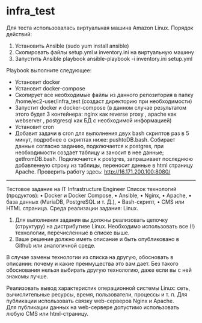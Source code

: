 # infra_test
Для теста использовалась виртуальная машина Amazon Linux.
Порядок действий:
1) Установить Ansible (sudo yum install ansible)
2) Скопировать файлы setup.yml и inventory.ini на виртуальную машину
3) Запустить Ansible playbook ansible-playbook -i inventory.ini setup.yml

Playbook выполните следующее:
- Установит docker
- Установит docker-compose
- Скопирует все необходимые файлы из данного репозитория в папку /home/ec2-user/infra_test (создаст директорию при необходимости)
- Запустит docker и docker-compose (в данном случае результатом этого будет 3 контейнера: nginx как reverse proxy , apache как webserver , postgresql как БД с необходимой информацией)
- Установит cron
- Добавит задачи в cron для выполнения двух bash скриптов раз в 5 минут, подробнее о скриптах ниже:
       pushtoDB.bash. Собирает данные согласно заданию, подключается к postgres, при необходимости создает таблицу и заносит в нее данные;
       getfromDB.bash. Подключается к postgres, запрашивает последнюю добавленную строку из таблицы, переносит данные в html страницу Apache.
Проверить работу здесь: http://16.171.200.100:8080/
-----------------------------------------------------------------------------------------------------------------------------------------------------------------------------------------------------------
Тестовое задание на IT Infrastructure Engineer
Список технологий (продуктов): 
•	Docker и Docker Compose, 
•	Ansible, 
•	Nginx, 
•	Apache, 
•	база данных (MariaDB, PostgreSQL и т. Д.), 
•	Bash-скрипт, 
•	CMS или HTML страница.
Среда реализации задания: Linux.

1.	Для выполнения задания вы должны реализовать цепочку (структуру) на дистрибутиве Linux. Необходимо использовать все (!) технологии, перечисленные в списке выше. 
2.	Ваше решение должно иметь описание и быть опубликовано в Github или аналогичной среде.

В случае замены технологии из списка на другую, обосновать в описании: почему и какие преимущества это вам дает. Без такого обоснования нельзя выбирать другую технологию, даже если вы с ней знакомы лучше.

Реализовать вывод характеристик операционной системы Linux: сеть, вычислительные ресурсы, время, пользователи, процессы и т. п.
Для публикации использовать связку web-серверов Nginx и Apache.  
Для публикации данных на web-сервере допустимо использовать любую CMS или html-страницу.
